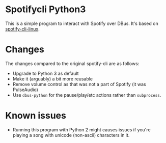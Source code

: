 # Spotifycli Python3

This is a simple program to interact with Spotify over DBus.
It's based on [spotify-cli-linux](https://github.com/pwittchen/spotify-cli-linux/blob/master/spotifycli/spotifycli.py).

# Changes

The changes compared to the original spotify-cli are as follows:

- Upgrade to Python 3 as default
- Make it (arguably) a bit more reusable
- Remove volume control as that was not a part of Spotify (it was PulseAudio)
- Use `dbus-python` for the pause/play/etc actions rather than `subprocess`.

# Known issues

- Running this program with Python 2 might causes issues if you're playing a song
  with unicode (non-ascii) characters in it.
